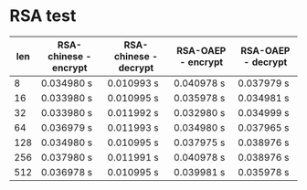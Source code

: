 # RSA test
 len | RSA-chinese - encrypt | RSA-chinese - decrypt | RSA-OAEP - encrypt | RSA-OAEP - decrypt
 --- | --- | --- | --- | ---
 8   | 0.034980 s | 0.010993 s | 0.040978 s | 0.037979 s
 16  | 0.033980 s | 0.010995 s | 0.035978 s | 0.034981 s
 32  | 0.033980 s | 0.011992 s | 0.032980 s | 0.034999 s
 64  | 0.036979 s | 0.011993 s | 0.034980 s | 0.037965 s
 128 | 0.034980 s | 0.010995 s | 0.037975 s | 0.038976 s
 256 | 0.037980 s | 0.011991 s | 0.040978 s | 0.038976 s
 512 | 0.036978 s | 0.010995 s | 0.039981 s | 0.035978 s
 

